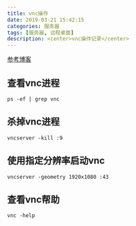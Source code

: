 ```yaml
---
title: vnc操作
date: 2019-03-21 15:42:15
categories: 服务器
tags: [服务器, 远程桌面]
description: <center>vnc操作记录</center>
---
```


[参考博客](https://blog.csdn.net/yingyujianmo/article/details/45201097)  

## 查看vnc进程

```shell
ps -ef | grep vnc
```

## 杀掉vnc进程  

```shell
vncserver -kill :9
```

## 使用指定分辨率启动vnc  

```shell
vncserver -geometry 1920x1080 :43
```

## 查看vnc帮助  

```shell
vnc -help
```
